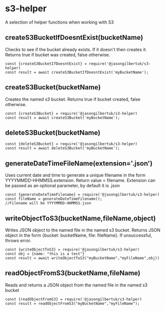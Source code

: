 # s3-helper
 A selection of helper functions when working with S3

## createS3BucketIfDoesntExist(bucketName)
Checks to see if the bucket already exists. If it doesn't then creates it. Returns true if bucket was created, false otherwise.
```
const {createS3BucketIfDoesntExist} = require('@jasongilbertuk/s3-helper)
const result = await createS3BucketIfDoesntExist('myBucketName');
```
## createS3Bucket(bucketName)
Creates the named s3 bucket. Returns true if bucket created, false otherwise.
```
const {createS3Bucket} = require('@jasongilbertuk/s3-helper)
const result = await createS3Bucket('myBucketName');
```
## deleteS3Bucket(bucketName)
```
const {deleteS3Bucket} = require('@jasongilbertuk/s3-helper)
const result = await deleteS3Bucket('myBucketName');
```
## generateDateTimeFileName(extension='.json')
Uses current date and time to generate a unique filename in the form YYYYMMDD-HHMMSS.extension.
Return value = filename. Extension can be passed as an optional parameter, by default it is .json
```
const {generateDateTimeFilename} = require('@jasongilbertuk/s3-helper)
const fileName = generateDateTimeFilename();
//Filename will be YYYYMMDD-HHMMSS.json
```
## writeObjectToS3(bucketName,fileName,object)
Writes JSON object to the named file in the named s3 bucket. Returns JSON object in the form {bucket: bucketName, file: fileName}. If unsuccessful, throws error.
```
const {writeObjectToS3} = require('@jasongilbertuk/s3-helper)
const obj = {name: "this is a test"}
const result = await writeObjectToS3("myBucketName","myFileName",obj))
```
## readObjectFromS3(bucketName,fileName)
Reads and returns a JSON object from the named file in the named s3 bucket
```
const {readObjectFromS3} = require('@jasongilbertuk/s3-helper)
const result = readObjectFromS3("myBucketName","myFileName");
```
